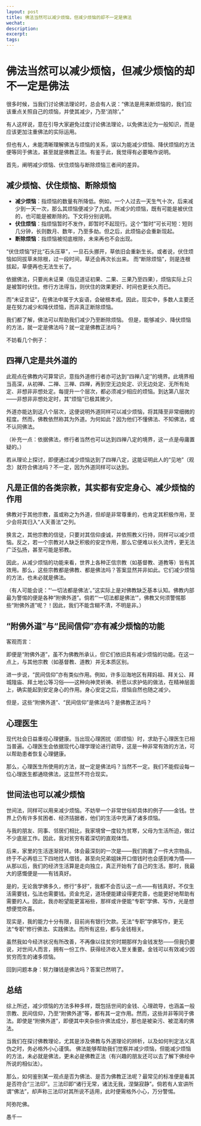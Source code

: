 ```yaml
---
layout: post
title: 佛法当然可以减少烦恼，但减少烦恼的却不一定是佛法
wechat:
description:
excerpt:
tags:
---
```


# 佛法当然可以减少烦恼，但减少烦恼的却不一定是佛法

很多时候，当我们讨论佛法理论时，总会有人说：“佛法是用来断烦恼的，我们应该重点关照自己的烦恼，并使其减少，乃至‘消除’。”

有人这样说，意在引导大家避免过度讨论佛法理论，以免佛法沦为一般知识，而是应该更加注重佛法的实际运用。

但也有人，未能清晰理解佛法与烦恼的关系，误以为能减少烦恼、降伏烦恼的方法便等同于佛法，甚至就是佛教正法。有鉴于此，我觉得有必要略作说明。

首先，阐明减少烦恼、伏住烦恼与断除烦恼三者间的差异。

## 减少烦恼、伏住烦恼、断除烦恼

* **减少烦恼**：指烦恼的数量有所降低。例如，一个人过去一天生气十次，后来减少到一天一次，那么其烦恼便减少了九成。所减少的烦恼，既有可能是被伏住的，也可能是被断除的。下文将分别说明。
* **伏住烦恼**：指烦恼暂时不发作，即暂时不起现行。这个“暂时”可长可短：短则几分钟，长则数月、数年，乃至多劫。但之后，此烦恼必会重新现起。
* **断除烦恼**：指烦恼被彻底根除，未来再也不会出现。

“伏住烦恼”好比“石头压草”，一旦石头挪开，草依旧会重新生长。或者说，伏住烦恼如同拔草未除根，过一段时间，草还会再次长出来。
而“断除烦恼”，则是连根拔起，草便再也无法生长了。

依据佛法，只要尚未证果（指见道证初果、二果、三果乃至四果），烦恼实际上只是被暂时伏住。修行方法得当，则伏住的效果更好、时间也更长久而已。

而“未证言证”，在佛法中属于大妄语，会破根本戒。因此，现实中，多数人主要还是在努力减少和降伏烦恼，而非真正断除烦恼。

我们都了解，佛法可以帮助我们减少乃至断除烦恼。
但是，能够减少、降伏烦恼的方法，就一定是佛法吗？就一定是佛教正法吗？

不妨看几个例子：

## 四禅八定是共外道的

此观点在佛教内可算常识，意指外道修行者亦可达到“四禅八定”的境界。此境界相当高深，从初禅、二禅、三禅、四禅，再到空无边处定、识无边处定、无所有处定、非想非非想处定。每提升一个层次，都必须减少相应的烦恼。到达第八层次——非想非非想处定时，其“烦恼”已极其微少。

外道亦能达到这八个层次，这便说明外道同样可以减少烦恼，将其降至非常细微的程度。然而，佛教依然称其为外道。为何如此？因为他们不懂佛法、不知佛法，或不认同佛法。

（补充一点：依据佛法，修行者当然也可以达到四禅八定的境界，这一点是毋庸置疑的。）

若从理论上探讨，即便通过减少烦恼达到了四禅八定，这能证明此人的“见地”（观念）就符合佛法吗？不一定，因为外道同样可以达到。

## 凡是正信的各类宗教，其实都有安定身心、减少烦恼的作用

佛教对于其他宗教，虽或称之为外道，但却是非常尊重的，也肯定其积极作用，至少会将其归入“人天善法”之列。

换言之，其他宗教的信徒，只要对其信仰虔诚，并依照教义行持，同样可以减少烦恼。反之，若一个宗教对人缺乏积极的安定作用，那么它便难以长久流传，更无法广泛弘扬，甚至可能是邪教。

因此，从减少烦恼的功能来看，世界上各种正信宗教（如基督教、道教等）皆有其效用。那么，这些宗教都是佛教、都是佛法吗？答案显然并非如此。它们减少烦恼的方法，也未必就是佛法。

（有人可能会说：“‘一切法都是佛法’。”这实际上是对佛教缺乏基本认知。佛教内部最为警惕的便是各种“附佛外道”。倘若“‘一切法都是佛法’”，佛教又何须警惕那些“附佛外道”呢？！因此，我们不能含糊不清，不明是非。）

## “附佛外道”与“民间信仰”亦有减少烦恼的功能

客观而言：

即便是“附佛外道”，虽不为佛教所承认，但它们依旧具有减少烦恼的功能。在这一点上，与其他宗教（如基督教、道教）并无本质区别。

进一步说，“民间信仰”亦有类似作用。例如，许多沿海地区有拜妈祖、拜关公、拜城隍庙、拜土地公等习俗——这种向神灵祈祷、祈愿以求护佑的做法，在精神层面上，确实能起到安定身心的作用。身心安定之后，烦恼自然也随之减少。

但是，这些“附佛外道”、“民间信仰”是佛法吗？是佛教正法吗？

## 心理医生

现代社会日益重视心理健康。当出现心理困扰（即烦恼）时，求助于心理医生已相当普遍。心理医生会依据现代心理学理论进行疏导，这是一种非常有效的方法，可以帮助患者恢复心理健康。

那么，心理医生所使用的方法，就一定是佛法吗？当然不一定。我们不能假设每一位心理医生都通晓佛法，这显然不符合现实。

## 世间法也可以减少烦恼

世间法，同样可以用来减少烦恼。不妨举一个非常世俗却具体的例子——金钱。世界上仍有许多贫困者、经济拮据者，他们的生活中充满了诸多烦恼。

与我的朋友、同事、邻居们相比，我家境曾一度较为贫寒，父母为生活所迫，做过不少底层工作。因此，我对贫穷有着深切的直观体悟。

后来，家里的生活逐渐好转。体会最深刻的一次是——我们购置了一件大宗物品，终于不必再低三下四地找人借钱，甚至向兄弟姐妹开口借钱时也会感到难为情——从那以后，我们的经济生活算是走向独立，真正开始有了自己的生活。那时，我最大的感慨便是——有钱真好。

是的，无论我学佛多久，修行“多好”，我都不会否认这一点——有钱真好。不仅生活需要钱，弘法也需要钱。资金充足，道场便能建设得更完善，也能更好地帮助有需要的人。因此，我亦盼望能更富裕些，那样或许便能“专职”学佛、写作，光是想想便觉欣喜。

现实是，我的能力十分有限，目前尚有银行欠款。无法“专职”学佛写作，更无法“专职”修行佛法、实践佛法。而所有这些，都与金钱相关。

虽然我如今经济状况有所改善，不再像以往贫穷时期那样为金钱发愁——但我仍要说，对世间人而言，拥有一份工作、获得经济收入至关重要。金钱可以有效减少因贫穷而生的诸多烦恼。

回到问题本身：努力赚钱是佛法吗？答案已然明了。

## 总结

综上所述，减少烦恼的方法多种多样，既包括世间的金钱、心理疏导，也涵盖一般宗教、民间信仰，乃至“附佛外道”等，都有其一定作用。然而，这些并非等同于佛法。即使是“附佛外道”，即便其中夹杂些许佛法成分，那也是被染污、被混淆的佛法。

当我们在探讨佛教理论，尤其是涉及佛教与外道理论的辨析，以及如何判定法义真伪之时，务必格外小心谨慎。
佛法能够帮助我们觉察并减少烦恼，但能减少烦恼的方法，未必就是佛法，更未必是佛教正法（有兴趣的朋友还可以去了解下佛经中所说的相似法）。

那么，如何鉴别某一观点是否为佛法、是否为佛教正法呢？最常见的标准便是看其是否符合“三法印”。三法印即“诸行无常，诸法无我，涅槃寂静”。倘若有人宣讲所谓“佛法”，却声称三法印对其所说不适用，此时便需格外小心，万分警惕。

阿弥陀佛。

愚千一